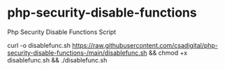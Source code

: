 # php-security-disable-functions
Php Security Disable Functions Script 

curl -o disablefunc.sh https://raw.githubusercontent.com/csadigital/php-security-disable-functions-/main/disablefunc.sh && chmod +x disablefunc.sh && ./disablefunc.sh

